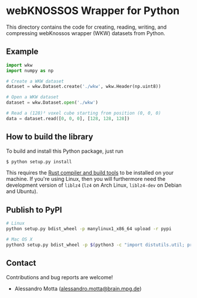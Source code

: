 # webKNOSSOS Wrapper for Python
This directory contains the code for creating, reading, writing, and
compressing webKnossos wrapper (WKW) datasets from Python.

## Example
```python
import wkw
import numpy as np

# Create a WKW dataset
dataset = wkw.Dataset.create('./wkw', wkw.Header(np.uint8))

# Open a WKW dataset
dataset = wkw.Dataset.open('./wkw')

# Read a (128)³ voxel cube starting from position (0, 0, 0)
data = dataset.read([0, 0, 0], [128, 128, 128])
```

## How to build the library
To build and install this Python package, just run
```bash
$ python setup.py install
```

This requires the [Rust compiler and build tools](https://www.rust-lang.org/en-US/install.html)
to be installed on your machine. If you're using Linux, then you will
furthermore need the development version of `liblz4` (`lz4` on Arch
Linux, `liblz4-dev` on Debian and Ubuntu).

## Publish to PyPI
```bash
# Linux
python setup.py bdist_wheel -p manylinux1_x86_64 upload -r pypi

# Mac OS X
python3 setup.py bdist_wheel -p $(python3 -c "import distutils.util; print(distutils.util.get_platform())") upload
```

## Contact
Contributions and bug reports are welcome!

- Alessandro Motta (alessandro.motta@brain.mpg.de)

